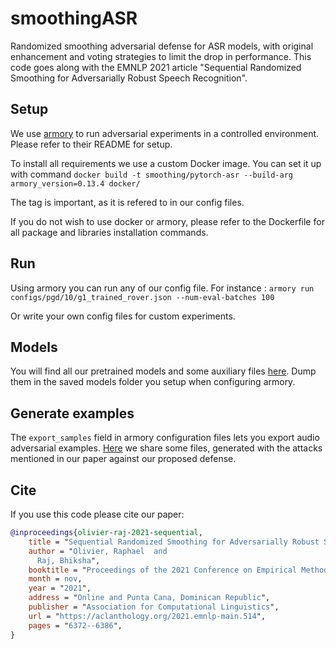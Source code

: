 # smoothingASR
Randomized smoothing adversarial defense for ASR models, with original enhancement and voting strategies to limit the drop in performance. This code goes along with the EMNLP 2021 article "Sequential Randomized Smoothing for Adversarially Robust Speech Recognition".

## Setup
We use [armory](https://github.com/twosixlabs/armory) to run adversarial experiments in a controlled environment. Please refer to their README for setup.

To install all requirements we use a custom Docker image. You can set it up with command 
`docker build -t smoothing/pytorch-asr --build-arg armory_version=0.13.4 docker/`

The tag is important, as it is refered to in our config files.

If you do not wish to use docker or armory, please refer to the Dockerfile for all package and libraries installation commands.

## Run
Using armory you can run any of our config file. For instance : 
`armory run configs/pgd/10/g1_trained_rover.json --num-eval-batches 100`

Or write your own config files for custom experiments.

## Models

You will find all our pretrained models and some auxiliary files [here](https://drive.google.com/drive/folders/1MOx0H0Qf_f21pIrkoCPW6VNQJZk3BNe6?usp=sharing). Dump them in the saved models folder you setup when configuring armory.

## Generate examples
The `export_samples` field in armory configuration files lets you export audio adversarial examples. [Here](https://drive.google.com/drive/folders/1kmuFh1UZlYk1-g2x6-vsnW3xxreQfr7f?usp=sharing) we share some files, generated with the attacks mentioned in our paper against our proposed defense.

## Cite
If you use this code please cite our paper:
```bibtex
@inproceedings{olivier-raj-2021-sequential,
    title = "Sequential Randomized Smoothing for Adversarially Robust Speech Recognition",
    author = "Olivier, Raphael  and
      Raj, Bhiksha",
    booktitle = "Proceedings of the 2021 Conference on Empirical Methods in Natural Language Processing",
    month = nov,
    year = "2021",
    address = "Online and Punta Cana, Dominican Republic",
    publisher = "Association for Computational Linguistics",
    url = "https://aclanthology.org/2021.emnlp-main.514",
    pages = "6372--6386",
}
```
